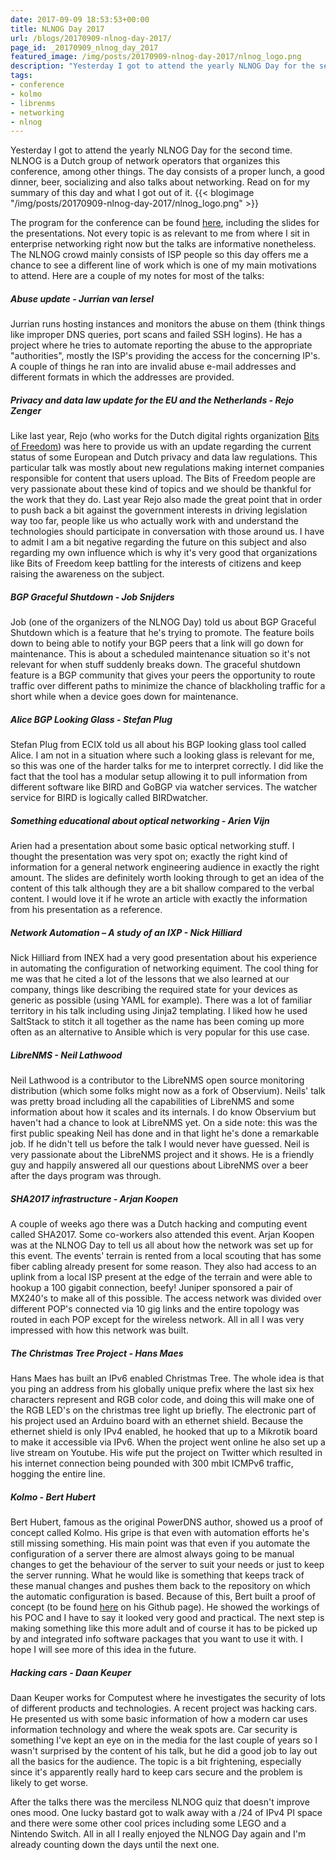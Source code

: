 ```yaml
---
date: 2017-09-09 18:53:53+00:00
title: NLNOG Day 2017
url: /blogs/20170909-nlnog-day-2017/
page_id: _20170909_nlnog_day_2017
featured_image: /img/posts/20170909-nlnog-day-2017/nlnog_logo.png
description: "Yesterday I got to attend the yearly NLNOG Day for the second time. NLNOG is a Dutch group of network operators that organizes this conference."
tags:
- conference
- kolmo
- librenms
- networking
- nlnog
---
```


Yesterday I got to attend the yearly NLNOG Day for the second time. NLNOG is a Dutch group of network operators that organizes this conference, among other things. The day consists of a proper lunch, a good dinner, beer, socializing and also talks about networking. Read on for my summary of this day and what I got out of it.
{{< blogimage "/img/posts/20170909-nlnog-day-2017/nlnog_logo.png" >}}
<!-- more -->
The program for the conference can be found [here](https://nlnog.net/nlnog-day-2017/), including the slides for the presentations. Not every topic is as relevant to me from where I sit in enterprise networking right now but the talks are informative nonetheless. The NLNOG crowd mainly consists of ISP people so this day offers me a chance to see a different line of work which is one of my main motivations to attend. Here are a couple of my notes for most of the talks:

##### Abuse update - Jurrian van Iersel
Jurrian runs hosting instances and monitors the abuse on them (think things like improper DNS queries, port scans and failed SSH logins). He has a project where he tries to automate reporting the abuse to the appropriate "authorities", mostly the ISP's providing the access for the concerning IP's. A couple of things he ran into are invalid abuse e-mail addresses and different formats in which the addresses are provided.

##### Privacy and data law update for the EU and the Netherlands - Rejo Zenger
Like last year, Rejo (who works for the Dutch digital rights organization [Bits of Freedom](https://www.bof.nl/)) was here to provide us with an update regarding the current status of some European and Dutch privacy and data law regulations. This particular talk was mostly about new regulations making internet companies responsible for content that users upload. The Bits of Freedom people are very passionate about these kind of topics and we should be thankful for the work that they do. Last year Rejo also made the great point that in order to push back a bit against the government interests in driving legislation way too far, people like us who actually work with and understand the technologies should participate in conversation with those around us. I have to admit I am a bit negative regarding the future on this subject and also regarding my own influence which is why it's very good that organizations like Bits of Freedom keep battling for the interests of citizens and keep raising the awareness on the subject.

##### BGP Graceful Shutdown - Job Snijders
Job (one of the organizers of the NLNOG Day) told us about BGP Graceful Shutdown which is a feature that he's trying to promote. The feature boils down to being able to notify your BGP peers that a link will go down for maintenance. This is about a scheduled maintenance situation so it's not relevant for when stuff suddenly breaks down. The graceful shutdown feature is a BGP community that gives your peers the opportunity to route traffic over different paths to minimize the chance of blackholing traffic for a short while when a device goes down for maintenance.

##### Alice BGP Looking Glass - Stefan Plug
Stefan Plug from ECIX told us all about his BGP looking glass tool called Alice. I am not in a situation where such a looking glass is relevant for me, so this was one of the harder talks for me to interpret correctly. I did like the fact that the tool has a modular setup allowing it to pull information from different software like BIRD and GoBGP via watcher services. The watcher service for BIRD is logically called BIRDwatcher.

##### Something educational about optical networking - Arien Vijn
Arien had a presentation about some basic optical networking stuff. I thought the presentation was very spot on; exactly the right kind of information for a general network engineering audience in exactly the right amount. The slides are definitely worth looking through to get an idea of the content of this talk although they are a bit shallow compared to the verbal content. I would love it if he wrote an article with exactly the information from his presentation as a reference.

##### Network Automation – A study of an IXP - Nick Hilliard
Nick Hilliard from INEX had a very good presentation about his experience in automating the configuration of networking equiment. The cool thing for me was that he cited a lot of the lessons that we also learned at our company, things like describing the required state for your devices as generic as possible (using YAML for example). There was a lot of familiar territory in his talk including using Jinja2 templating. I liked how he used SaltStack to stitch it all together as the name has been coming up more often as an alternative to Ansible which is very popular for this use case.

##### LibreNMS - Neil Lathwood
Neil Lathwood is a contributor to the LibreNMS open source monitoring distribution (which some folks might now as a fork of Observium). Neils' talk was pretty broad including all the capabilities of LibreNMS and some information about how it scales and its internals. I do know Observium but haven't had a chance to look at LibreNMS yet. On a side note: this was the first public speaking Neil has done and in that light he's done a remarkable job. If he didn't tell us before the talk I would never have guessed. Neil is very passionate about the LibreNMS project and it shows. He is a friendly guy and happily answered all our questions about LibreNMS over a beer after the days program was through.

##### SHA2017 infrastructure - Arjan Koopen
A couple of weeks ago there was a Dutch hacking and computing event called SHA2017. Some co-workers also attended this event. Arjan Koopen was at the NLNOG Day to tell us all about how the network was set up for this event. The events' terrain is rented from a local scouting that has some fiber cabling already present for some reason. They also had access to an uplink from a local ISP present at the edge of the terrain and were able to hookup a 100 gigabit connection, beefy! Juniper sponsored a pair of MX240's to make all of this possible. The access network was divided over different POP's connected via 10 gig links and the entire topology was routed in each POP except for the wireless network. All in all I was very impressed with how this network was built.

##### The Christmas Tree Project - Hans Maes
Hans Maes has built an IPv6 enabled Christmas Tree. The whole idea is that you ping an address from his globally unique prefix where the last six hex characters represent and RGB color code, and doing this will make one of the RGB LED's on the christmas tree light up briefly. The electronic part of his project used an Arduino board with an ethernet shield. Because the ethernet shield is only IPv4 enabled, he hooked that up to a Mikrotik board to make it accessible via IPv6. When the project went online he also set up a live stream on Youtube. His wife put the project on Twitter which resulted in his internet connection being pounded with 300 mbit ICMPv6 traffic, hogging the entire line.

##### Kolmo - Bert Hubert
Bert Hubert, famous as the original PowerDNS author, showed us a proof of concept called Kolmo. His gripe is that even with automation efforts he's still missing something. His main point was that even if you automate the configuration of a server there are almost always going to be manual changes to get the behaviour of the server to suit your needs or just to keep the server running. What he would like is something that keeps track of these manual changes and pushes them back to the repository on which the automatic configuration is based. Because of this, Bert built a proof of concept (to be found [here](https://github.com/ahupowerdns/kolmo) on his Github page). He showed the workings of his POC and I have to say it looked very good and practical. The next step is making something like this more adult and of course it has to be picked up by and integrated info software packages that you want to use it with. I hope I will see more of this idea in the future.

##### Hacking cars - Daan Keuper
Daan Keuper works for Computest where he investigates the security of lots of different products and technologies. A recent project was hacking cars. He presented us with some basic information of how a modern car uses information technology and where the weak spots are. Car security is something I've kept an eye on in the media for the last couple of years so I wasn't surprised by the content of his talk, but he did a good job to lay out all the basics for the audience. The topic is a bit frightening, especially since it's apparently really hard to keep cars secure and the problem is likely to get worse.

After the talks there was the merciless NLNOG quiz that doesn't improve ones mood. One lucky bastard got to walk away with a /24 of IPv4 PI space and there were some other cool prices including some LEGO and a Nintendo Switch. All in all I really enjoyed the NLNOG Day again and I'm already counting down the days until the next one.
